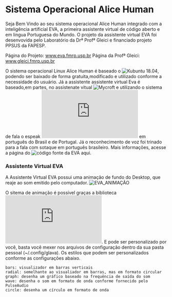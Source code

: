 # Sistema Operacional Alice Human
Seja Bem Vindo ao seu sistema operacional Alice Human integrado com a inteligência artificial EVA, a primeira assistente virtual de código aberto e em lingua Portuguesa do Mundo.
O projeto da assistente virtual EVA foi desenvovida pelo Laboratório da Drª Profª Gleici e financiado projeto PPSUS da FAPESP.

Página do Projeto: www.eva.fmrp.usp.br
Página da Profª Gleici: www.gleici.fmrp.usp.br
 
O sistema operacional Linux Alice Human é baseado o ![Kubuntu 18.04](https://kubuntu.org/), podendo ser baixado de forma gratuita,modificado e utilizado conforme a necessidade do usuário. Já a assistente assistente virtual Eva é baseado,em partes, no assistenate vitual ![Mycroft](https://mycroft.ai/) e utilizando o sistema de fala o espeak ![Mbrola](http://espeak.sourceforge.net/mbrola.html) em português do Brasil e de Portugal. Já o reconhecimento de voz foi trinado para a fala com sotaque em português brasileiro. Mais informações, acesse a página do ![código fonte da EVA](https://github.com/EVA-FMRP/eva-core/tree/master) aqui. 

###  Assistente Virtual EVA
A Assistente Virtual EVA possui uma animação de fundo do Desktop, que reaje ao som emitido pelo computador. 
![EVA_ANIMAÇÃO](EVA_animation.GIF)

O sitema de animação é possível graças a biblioteca ![Glava](https://www.linuxuprising.com/2018/11/embed-audio-visualizer-on-your-linux.html). E pode ser personalizado por você, basta você mexer nos arquivos de configuração dentro da sua pasta pessoal (~/.config/glava). Os estilos que podem ser personalizados conforme as configurações abaixo.

    bars: visualizador em barras verticais
    radial: semelhante ao visualiador em barras, mas em formato circular 
    graph: desenha um gráfico baseado na frequência de saída do som
    wave: desenha o som em formato de onda conforme fornecido pelo PulseAudio
    circle: desenha um círculo em formato de onda
    
    
